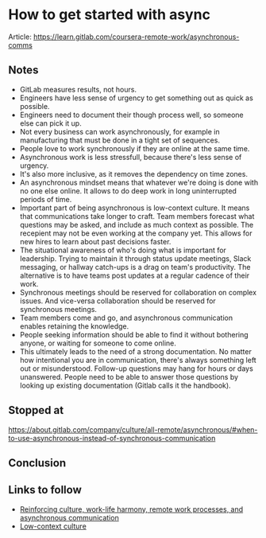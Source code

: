 # How to get started with async

Article: <https://learn.gitlab.com/coursera-remote-work/asynchronous-comms>

## Notes

- GitLab measures results, not hours.
- Engineers have less sense of urgency to get something out as quick as possible.
- Engineers need to document their though process well, so someone else can pick it up.
- Not every business can work asynchronously, for example in manufacturing that must be done in a tight set of sequences.
- People love to work synchronously if they are online at the same time.
- Asynchronous work is less stressfull, because there's less sense of urgency.
- It's also more inclusive, as it removes the dependency on time zones.
- An asynchronous mindset means that whatever we're doing is done with no one else online.
  It allows to do deep work in long uninterrupted periods of time.
- Important part of being asynchronous is low-context culture.
  It means that communications take longer to craft.
  Team members forecast what questions may be asked, and include as much context as possible.
  The recepient may not be even working at the company yet.
  This allows for new hires to learn about past decisions faster.
- The situational awareness of who's doing what is important for leadership.
  Trying to maintain it through status update meetings, Slack messaging, or hallway catch-ups is a drag on team's productivity.
  The alternative is to have teams post updates at a regular cadence of their work.
- Synchronous meetings should be reserved for collaboration on complex issues.
  And vice-versa collaboration should be reserved for synchronous meetings.
- Team members come and go, and asynchronous communication enables retaining the knowledge.
- People seeking information should be able to find it without bothering anyone, or waiting for someone to come online.
- This ultimately leads to the need of a strong documentation.
  No matter how intentional you are in communication, there's always something left out or misunderstood.
  Follow-up questions may hang for hours or days unanswered.
  People need to be able to answer those questions by looking up existing documentation (Gitlab calls it the handbook).

## Stopped at

https://about.gitlab.com/company/culture/all-remote/asynchronous/#when-to-use-asynchronous-instead-of-synchronous-communication

## Conclusion

## Links to follow

- [Reinforcing culture, work-life harmony, remote work processes, and asynchronous communication](https://www.youtube.com/watch?v=cy6WGuzArgY)
- [Low-context culture](https://about.gitlab.com/company/culture/all-remote/effective-communication/#understanding-low-context-communication)
